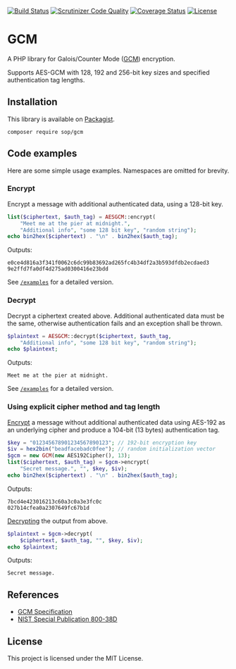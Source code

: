 [![Build Status](https://travis-ci.org/sop/gcm.svg?branch=master)](https://travis-ci.org/sop/gcm)
[![Scrutinizer Code Quality](https://scrutinizer-ci.com/g/sop/gcm/badges/quality-score.png?b=master)](https://scrutinizer-ci.com/g/sop/gcm/?branch=master)
[![Coverage Status](https://coveralls.io/repos/github/sop/gcm/badge.svg?branch=master)](https://coveralls.io/github/sop/gcm?branch=master)
[![License](https://poser.pugx.org/sop/gcm/license)](https://github.com/sop/gcm/blob/master/LICENSE)

# GCM
A PHP library for Galois/Counter Mode
([GCM](http://csrc.nist.gov/groups/ST/toolkit/BCM/documents/proposedmodes/gcm/gcm-spec.pdf))
encryption.

Supports AES-GCM with 128, 192 and 256-bit key sizes and specified
authentication tag lengths.

## Installation
This library is available on
[Packagist](https://packagist.org/packages/sop/gcm).

    composer require sop/gcm

## Code examples
Here are some simple usage examples. Namespaces are omitted for brevity.

### Encrypt
Encrypt a message with additional authenticated data, using a 128-bit key.
```php
list($ciphertext, $auth_tag) = AESGCM::encrypt(
	"Meet me at the pier at midnight.",
	"Additional info", "some 128 bit key", "random string");
echo bin2hex($ciphertext) . "\n" . bin2hex($auth_tag);
```
Outputs:

    e0ce4d816a3f341f0062c6dc99b83692ad265fc4b34df2a3b593dfdb2ecdaed3
    9e2ffd7fa0df4d275ad0300416e23bdd

See [`/examples`](https://github.com/sop/gcm/blob/master/examples/encrypt.php) for a detailed version.

### Decrypt
Decrypt a ciphertext created above. Additional authenticated data must
be the same, otherwise authentication fails and an exception shall be thrown.
```php
$plaintext = AESGCM::decrypt($ciphertext, $auth_tag,
	"Additional info", "some 128 bit key", "random string");
echo $plaintext;
```
Outputs:

    Meet me at the pier at midnight.

See [`/examples`](https://github.com/sop/gcm/blob/master/examples/decrypt.php) for a detailed version.

### Using explicit cipher method and tag length
[Encrypt](https://github.com/sop/gcm/blob/master/examples/explicit-encrypt.php)
a message without additional authenticated data using AES-192
as an underlying cipher and produce a 104-bit (13 bytes) authentication tag.
```php
$key = "012345678901234567890123"; // 192-bit encryption key
$iv = hex2bin("beadfacebadc0fee"); // random initialization vector
$gcm = new GCM(new AES192Cipher(), 13);
list($ciphertext, $auth_tag) = $gcm->encrypt(
	"Secret message.", "", $key, $iv);
echo bin2hex($ciphertext) . "\n" . bin2hex($auth_tag);
```
Outputs:

    7bcd4e423016213c60a3c0a3e3fc0c
    027b14cfea0a2307649fc67b1d

[Decrypting](https://github.com/sop/gcm/blob/master/examples/explicit-decrypt.php)
the output from above.
```php
$plaintext = $gcm->decrypt(
	$ciphertext, $auth_tag, "", $key, $iv);
echo $plaintext;
```
Outputs:

    Secret message.

## References
* [GCM Specification](http://csrc.nist.gov/groups/ST/toolkit/BCM/documents/proposedmodes/gcm/gcm-spec.pdf)
* [NIST Special Publication 800-38D](http://csrc.nist.gov/publications/nistpubs/800-38D/SP-800-38D.pdf)

## License
This project is licensed under the MIT License.
